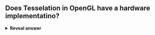 ## Does Tesselation in OpenGL have a hardware implementatino?
<details>
<summary><b>Reveal answer</b></summary>
yes
</details>
